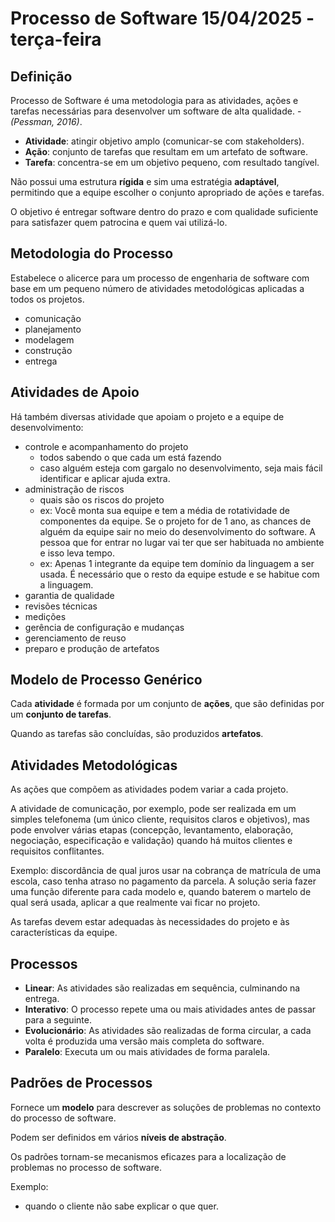 # Processo de Software 15/04/2025 - terça-feira

## Definição

Processo de Software é uma metodologia para as atividades, ações e tarefas necessárias para desenvolver um software de alta qualidade. - _(Pessman, 2016)_.

* **Atividade**: atingir objetivo amplo (comunicar-se com stakeholders).
* **Ação**: conjunto de tarefas que resultam em um artefato de software.
* **Tarefa**: concentra-se em um objetivo pequeno, com resultado tangível.

Não possui uma estrutura **rígida** e sim uma estratégia **adaptável**, permitindo que a equipe escolher o conjunto apropriado de ações e tarefas.

O objetivo é entregar software dentro do prazo e com qualidade suficiente para satisfazer quem patrocina e quem vai utilizá-lo.

## Metodologia do Processo

Estabelece o alicerce para um processo de engenharia de software com base em um pequeno número de atividades metodológicas aplicadas a todos os projetos.
* comunicação
* planejamento
* modelagem
* construção
* entrega

## Atividades de Apoio

Há também diversas atividade que apoiam o projeto e a equipe de desenvolvimento:
* controle e acompanhamento do projeto
  * todos sabendo o que cada um está fazendo
  * caso alguém esteja com gargalo no desenvolvimento, seja mais fácil identificar e aplicar ajuda extra.
* administração de riscos
  * quais são os riscos do projeto
  * ex: Você monta sua equipe e tem a média de rotatividade de componentes da equipe. Se o projeto for de 1 ano, as chances de alguém da equipe sair no meio do desenvolvimento do software. A pessoa que for entrar no lugar vai ter que ser habituada no ambiente e isso leva tempo.
  * ex: Apenas 1 integrante da equipe tem domínio da linguagem a ser usada. É necessário que o resto da equipe estude e se habitue com a linguagem.
* garantia de qualidade
* revisões técnicas
* medições
* gerência de configuração e mudanças
* gerenciamento de reuso
* preparo e produção de artefatos

## Modelo de Processo Genérico

Cada **atividade** é formada por um conjunto de **ações**, que são definidas por um **conjunto de tarefas**.

Quando as tarefas são concluídas, são produzidos **artefatos**.

## Atividades Metodológicas

As ações que compõem as atividades podem variar a cada projeto.

A atividade de comunicação, por exemplo, pode ser realizada em um simples telefonema (um único cliente, requisitos claros e objetivos), mas pode envolver várias etapas (concepção, levantamento, elaboração, negociação, especificação e validação) quando há muitos clientes e requisitos conflitantes.

Exemplo: discordância de qual juros usar na cobrança de matrícula de uma escola, caso tenha atraso no pagamento da parcela. A solução seria fazer uma função diferente para cada modelo e, quando baterem o martelo de qual será usada, aplicar a que realmente vai ficar no projeto.

As tarefas devem estar adequadas às necessidades do projeto e às características da equipe.

## Processos

* **Linear**: As atividades são realizadas em sequência, culminando na entrega.
* **Interativo**: O processo repete uma ou mais atividades antes de passar para a seguinte.
* **Evolucionário**: As atividades são realizadas de forma circular, a cada volta é produzida uma versão mais completa do software.
* **Paralelo**: Executa um ou mais atividades de forma paralela.

## Padrões de Processos

Fornece um **modelo** para descrever as soluções de problemas no contexto do processo de software.

Podem ser definidos em vários **níveis de abstração**.

Os padrões tornam-se mecanismos eficazes para a localização de problemas no processo de software.

Exemplo:
* quando o cliente não sabe explicar o que quer.